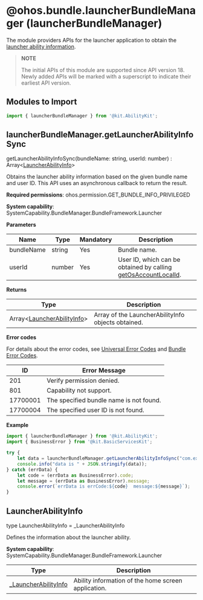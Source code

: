 # @ohos.bundle.launcherBundleManager (launcherBundleManager)

The module providers APIs for the launcher application to obtain the [launcher ability information](js-apis-bundleManager-launcherAbilityInfo.md).

> **NOTE**
>
> The initial APIs of this module are supported since API version 18. Newly added APIs will be marked with a superscript to indicate their earliest API version.

## Modules to Import

```ts
import { launcherBundleManager } from '@kit.AbilityKit';
```

## launcherBundleManager.getLauncherAbilityInfoSync

getLauncherAbilityInfoSync(bundleName: string, userId: number) : Array\<[LauncherAbilityInfo](js-apis-bundleManager-launcherAbilityInfo.md)\>

Obtains the launcher ability information based on the given bundle name and user ID. This API uses an asynchronous callback to return the result.

**Required permissions**: ohos.permission.GET_BUNDLE_INFO_PRIVILEGED

**System capability**: SystemCapability.BundleManager.BundleFramework.Launcher

**Parameters**

| Name    | Type  | Mandatory| Description        |
| ---------- | ------ | ---- | -------------- |
| bundleName | string | Yes  | Bundle name.|
| userId     | number | Yes  | User ID, which can be obtained by calling [getOsAccountLocalId](../apis-basic-services-kit/js-apis-osAccount.md#getosaccountlocalid9).|

**Returns**

| Type                         | Description                                              |
| ----------------------------- | -------------------------------------------------- |
| Array\<[LauncherAbilityInfo](js-apis-bundleManager-launcherAbilityInfo.md)\> | Array of the LauncherAbilityInfo objects obtained.|

**Error codes**

For details about the error codes, see [Universal Error Codes](../errorcode-universal.md) and [Bundle Error Codes](errorcode-bundle.md).

| ID| Error Message                                |
| -------- | ---------------------------------------- |
| 201 | Verify permission denied. |
| 801 | Capability not support. |
| 17700001 | The specified bundle name is not found.  |
| 17700004 | The specified user ID is not found.       |

**Example**

```ts
import { launcherBundleManager } from '@kit.AbilityKit';
import { BusinessError } from '@kit.BasicServicesKit';

try {
    let data = launcherBundleManager.getLauncherAbilityInfoSync("com.example.demo", 100);
    console.info("data is " + JSON.stringify(data));
} catch (errData) {
    let code = (errData as BusinessError).code;
    let message = (errData as BusinessError).message;
    console.error(`errData is errCode:${code}  message:${message}`);
}
```

## LauncherAbilityInfo

type LauncherAbilityInfo = _LauncherAbilityInfo

Defines the information about the launcher ability.

**System capability**: SystemCapability.BundleManager.BundleFramework.Launcher

| Type                                                        | Description          |
| ------------------------------------------------------------ | -------------- |
| [_LauncherAbilityInfo](js-apis-bundleManager-launcherAbilityInfo.md) | Ability information of the home screen application.|

